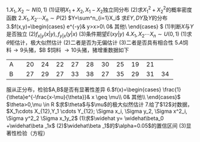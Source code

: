 1.$X_1,X_2 \sim N(0,1)$
 (1)证明$X_1+X_2,X_1-X_2$独立同分布
 (2)求$X^2_1+X^2_2$的概率密度函数
 2.$X_1,X_2 \cdots X_n\sim P(2)$     $Y=\sum^n_{i=1}X_i$  求$EY,DY$及$Y$的分布
 3.$f(x,y)=\begin{cases}
e^{-y}& y>x>0\\
0&   其他\\
\end{cases}
$
 (1)判断$X$与$Y$是否独立
 (2)$f_{x|y}(x|y),f_{y|x}(y|x)$
 (3)条件期望$E(xy|y)$
 4.$X_1,X_2\cdots X_n \sim U(0,1)$
 (1)求$\theta$矩估计，极大似然估计 
 (2)二者是否为无偏估计 
 (3)二者是否具有相合性
 5.$A$饲料$\rightarrow 9$头猪，$B  $饲料 $\rightarrow  10$头猪，猪增重数据如下
 <table data-lake-id="Zo37h" id="Zo37h" margin="true" class="lake-table" style="width: 446px"><colgroup><col width="45"><col width="40"><col width="40"><col width="40"><col width="40"><col width="41"><col width="40"><col width="40"><col width="40"><col width="40"><col width="40"></colgroup><tbody><tr data-lake-id="u9d288181" id="u9d288181"><td data-lake-id="u7ef95ab4" id="u7ef95ab4">A
 </td><td data-lake-id="u31f769ae" id="u31f769ae">20
 </td><td data-lake-id="u569e6c35" id="u569e6c35">24
 </td><td data-lake-id="u48aaed5a" id="u48aaed5a">22
 </td><td data-lake-id="u3e91f466" id="u3e91f466">27
 </td><td data-lake-id="u05238c0d" id="u05238c0d">28
 </td><td data-lake-id="u3c6a754c" id="u3c6a754c">30
 </td><td data-lake-id="u8cbead27" id="u8cbead27">25
 </td><td data-lake-id="u947b7030" id="u947b7030">19
 </td><td data-lake-id="u22ee0f14" id="u22ee0f14">21
 </td><td data-lake-id="u7ad88ec2" id="u7ad88ec2">

 </td></tr><tr data-lake-id="ub0a01a34" id="ub0a01a34"><td data-lake-id="udd4c3565" id="udd4c3565">B
 </td><td data-lake-id="u83155da5" id="u83155da5">27
 </td><td data-lake-id="u3565fc47" id="u3565fc47">29
 </td><td data-lake-id="ua43acccc" id="ua43acccc">27
 </td><td data-lake-id="u8a44695b" id="u8a44695b">33
 </td><td data-lake-id="u59c42ad7" id="u59c42ad7">38
 </td><td data-lake-id="uc74e145a" id="uc74e145a">27
 </td><td data-lake-id="uf51ffc16" id="uf51ffc16">35
 </td><td data-lake-id="u2b5d684a" id="u2b5d684a">29
 </td><td data-lake-id="u68f43229" id="u68f43229">31
 </td><td data-lake-id="uabb7b4aa" id="uabb7b4aa">34
 </td></tr></tbody></table>服从正分布，检验$A,B$是否有显著性差异
 6.$f(x)=\begin{cases}
\frac{1}{\theta}e^{-\frac{x-\mu}{\theta}}& x \geq \mu\\
0&   其他\\
\end{cases}$       $\theta>0,\mu \in  R $求$\theta$与$\mu$的极大似然估计 
 7.给了$12$对数据，$X_1\cdots X_{12},Y_1 \cdots Y_{12}; \Sigma x_i, \Sigma y_2, \Sigma x^2_i, \Sigma y^2_2 \Sigma x_1y_2$
 (1)求$\widehat y= \widehat\beta_0 +\widehat\beta _1x$
 (2)$\widehat\beta _1$的$\alpha=0.05$的置信区间
 (3)显著性检验（方程）
 